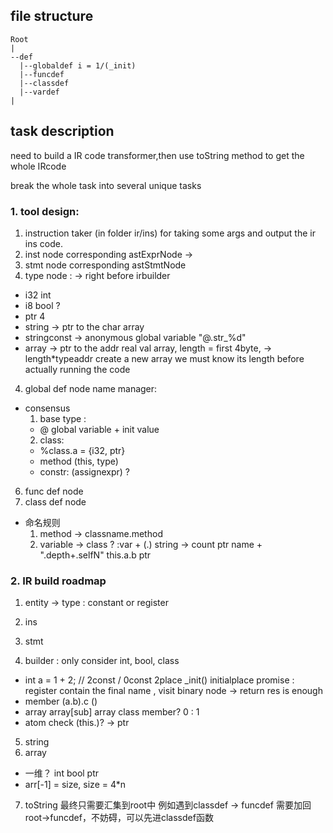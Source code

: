 ## file structure
```
Root
|
--def
  |--globaldef i = 1/(_init)
  |--funcdef
  |--classdef
  |--vardef
|
```

## task description
need to build a IR code transformer,then use toString method to get the whole IRcode

break the whole task into several unique tasks
### 1. tool design: 
 1) instruction taker (in folder ir/ins) for   taking some args and output the ir ins code.
  2) inst node corresponding astExprNode ->
  3) stmt node corresponding astStmtNode
  5) type node : -> right before irbuilder
   - i32 int
   - i8 bool ?
   - ptr 4 
   - string -> ptr to the char array
   - stringconst -> anonymous global variable "@.str_%d"
   - array -> ptr to the addr real val array, length = first 4byte, -> length*typeaddr
   create a new array we must know its length before actually running the code
  4) global def node name manager:
  - consensus
    1. base type : 
      - @ global variable + init value
    2. class:
      - %class.a = {i32, ptr}
      - method (this, type)
      - constr: (assignexpr) ?
  6) func def node
  7) class def node 
  - 命名规则
    1. method -> classname.method 
    2. variable -> class ? 
     :var + (.) string -> count
     ptr name + ".depth+.selfN"
     this.a.b  ptr 
     
### 2. IR build roadmap
 1) entity -> type : constant or register
 2) ins
 3) stmt
 
 4) builder : only consider int, bool, class
  - int a = 1 + 2; // 2const / 0const 2place _init() initialplace promise : register contain the final name , visit binary node -> return res is enough
  - member (a.b).c ()
  - array  array[sub] array class member? 0 : 1
  - atom check (this.)? -> ptr 
 5) string 
 6) array
  - 一维？ int bool ptr
  - arr[-1] = size, size = 4*n
  
 7) toString 
 最终只需要汇集到root中 例如遇到classdef -> funcdef 需要加回 root->funcdef，不妨碍，可以先进classdef函数

